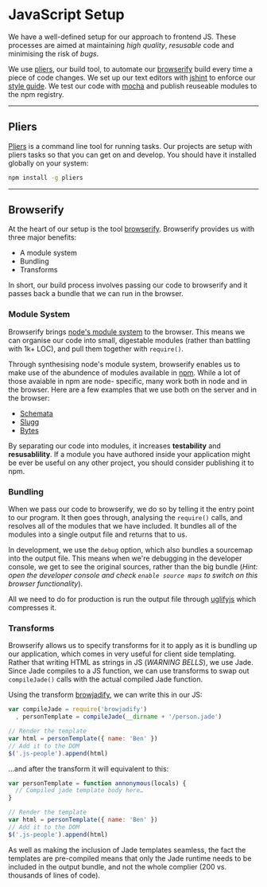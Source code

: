 # JavaScript Setup

We have a well-defined setup for our approach to frontend JS. These processes are aimed
at maintaining *high quality*, *resusable* code and minimising the risk of *bugs*.

We use [pliers](https://npmjs.org/package/pliers), our build tool, to automate our
[browserify](http://github.com/substack/browserify) build every time a piece of code
changes. We set up our text editors with [jshint](https://npmjs.org/package/jshint)
to enforce our [style guide](/js/style-guide). We test our code with [mocha](https://npmjs.org/package/mocha)
and publish reuseable modules to the npm registry.

---

## Pliers

[Pliers](https://npmjs.org/package/pliers) is a command line tool for running tasks. Our projects
are setup with pliers tasks so that you can get on and develop. You should have it installed globally
on your system:

```bash
npm install -g pliers
```

---

## Browserify

At the heart of our setup is the tool [browserify](http://github.com/substack/browserify).
Browserify provides us with three major benefits:

* A module system
* Bundling
* Transforms

In short, our build process involves passing our code to browserify and it passes back a bundle
that we can run in the browser.

### Module System

Browserify brings [node's module system](http://nodejs.org/api/modules.html) to the browser.
This means we can organise our code into small, digestable modules (rather than battling with
1k+ LOC), and pull them together with `require()`.

Through synthesising node's module system, browserify enables us to make use of the abundence
of modules available in [npm](http://npmjs.org). While a lot of those avaiable in npm are node-
specific, many work both in node and in the browser. Here are a few examples that we use both on
the server and in the browser:

* [Schemata](https://npmjs.org/package/schemata)
* [Slugg](https://npmjs.org/package/slugg)
* [Bytes](https://npmjs.org/package/bytes)

By separating our code into modules, it increases **testability** and **resusablility**. If a module
you have authored inside your application might be ever be useful on any other project, you should
consider publishing it to npm.

### Bundling

When we pass our code to browserify, we do so by telling it the entry point to our program. It then
goes through, analysing the `require()` calls, and resolves all of the modules that we have included.
It bundles all of the modules into a single output file and returns that to us.

In development, we use the `debug` option, which also bundles a sourcemap into the output file. This means
when we're debugging in the developer console, we get to see the original sources, rather than the big bundle
(*Hint: open the developer console and check `enable source maps` to switch on this browser functionality*).

All we need to do for production is run the output file through [uglifyjs](https://npmjs.org/package/uglify-js)
which compresses it.

### Transforms

Browserify allows us to specify transforms for it to apply as it is bundling up our application, which comes
in very useful for client side templating. Rather that writing HTML as strings in JS (*WARNING BELLS*), we
use Jade. Since Jade compiles to a JS function, we can use transforms to swap out `compileJade()` calls
with the actual compiled Jade function.

Using the transform [browjadify](https://npmjs.org/package/browjadify), we can write this in our JS:

```javascript
var compileJade = require('browjadify')
  , personTemplate = compileJade(__dirname + '/person.jade')

// Render the template
var html = personTemplate({ name: 'Ben' })
// Add it to the DOM
$('.js-people').append(html)
```

…and after the transform it will equivalent to this:

```javascript
var personTemplate = function annonymous(locals) {
  // Compiled jade template body here…
}

// Render the template
var html = personTemplate({ name: 'Ben' })
// Add it to the DOM
$('.js-people').append(html)
```

As well as making the inclusion of Jade templates seamless, the fact the templates are pre-compiled
means that only the Jade runtime needs to be included in the output bundle, and not the whole complier
(200 vs. thousands of lines of code).
